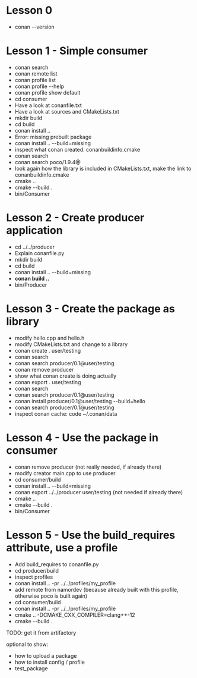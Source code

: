 # Lesson 0
- conan --version
# Lesson 1 - Simple consumer
- conan search
- conan remote list
- conan profile list
- conan profile --help
- conan profile show default
- cd consumer
- Have a look at conanfile.txt
- Have a look at sources and CMakeLists.txt
- mkdir build
- cd build
- conan install ..
- Error: missing prebuilt package
- conan install .. --build=missing
- inspect what conan created: conanbuildinfo.cmake
- conan search
- conan search poco/1.9.4@
- look again how the library is included in CMakeLists.txt, make the link to conanbuildinfo.cmake
- cmake ..
- cmake --build .
- bin/Consumer

# Lesson 2 - Create producer application
- cd ../../producer
- Explain conanfile.py
- mkdir build
- cd build
- conan install .. --build=missing
- **conan build ..**
- bin/Producer

# Lesson 3 - Create the package as library
- modify hello.cpp and hello.h
- modify CMakeLists.txt and change to a library
- conan create . user/testing
- conan search
- conan search producer/0.1@user/testing
- conan remove producer
- show what conan create is doing actually
- conan export . user/testing
- conan search
- conan search producer/0.1@user/testing
- conan install producer/0.1@user/testing --build=hello
- conan search producer/0.1@user/testing
- inspect conan cache: code ~/.conan/data 

# Lesson 4 - Use the package in consumer
- conan remove producer (not really needed, if already there)
- modify creator main.cpp to use producer
- cd consumer/build
- conan install .. --build=missing
- conan export ../../producer user/testing (not needed if already there)
- cmake ..
- cmake --build .
- bin/Consumer

# Lesson 5 - Use the build_requires attribute, use a profile
- Add build_requires to conanfile.py
- cd producer/build
- inspect profiles
- conan install .. -pr ../../profiles/my_profile
- add remote from namordev (because already built with this profile, otherwise poco is built again)
- cd consumer/build
- conan install .. -pr ../../profiles/my_profile
- cmake .. -DCMAKE_CXX_COMPILER=clang++-12
- cmake --build .

TODO: get it from artifactory

optional to show: 
- how to upload a package
- how to install config / profile
- test_package
